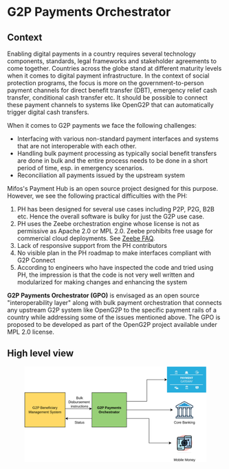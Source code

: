 # G2P Payments Orchestrator

## Context

Enabling digital payments in a country requires several technology components, standards, legal frameworks and stakeholder agreements to come together. Countries across the globe stand at different maturity levels when it comes to digital payment infrastructure. In the context of social protection programs, the focus is more on the government-to-person payment channels for direct benefit transfer (DBT), emergency relief cash transfer, conditional cash transfer etc. It should be possible to connect these payment channels to systems like OpenG2P that can automatically trigger digital cash transfers.&#x20;

When it comes to G2P payments we face the following challenges:

* Interfacing with various non-standard payment interfaces and systems that are not interoperable with each other.&#x20;
* Handling bulk payment processing as typically social benefit transfers are done in bulk and the entire process needs to be done in a short period of time, esp. in emergency scenarios.
* Reconciliation all payments issued by the upstream system

Mifos's Payment Hub is an open source project designed for this purpose. However, we see the following practical difficulties with the PH:

1. PH has been designed for several use cases including P2P, P2G, B2B etc. Hence the overall software is bulky for just the G2P use case.
2. PH uses the Zeebe orchestration engine whose license is not as permissive as Apache 2.0 or MPL 2.0. Zeebe prohibits free usage for commercial cloud deployments. See [Zeebe FAQ](https://camunda.com/legal/terms/cloud-terms-and-conditions/zeebe-license-overview-and-faq/).
3. Lack of responsive support from the PH contributors
4. No visible plan in the PH roadmap to make interfaces compliant with G2P Connect
5. According to engineers who have inspected the code and tried using PH, the impression is that the code is not very well written and modularized for making changes and enhancing the system

**G2P Payments Orchestrator (GPO)** is envisaged as an open source "interoperability layer" along with bulk payment orchestration that connects any upstream G2P system like OpenG2P to the specific payment rails of a country while addressing some of the issues mentioned above.  The GPO is proposed to be developed as part of the OpenG2P project available under MPL 2.0 license.

## High level view

<figure><img src="https://github.com/OpenG2P/openg2p-documentation/raw/develop/.gitbook/assets/g2p-payments-orchestrator.png" alt=""><figcaption></figcaption></figure>

